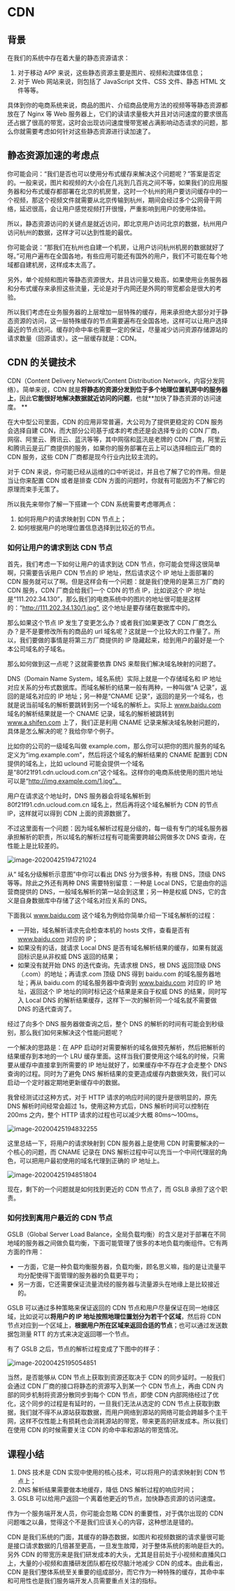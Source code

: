 # CDN



## 背景

在我们的系统中存在着大量的静态资源请求：

1. 对于移动 APP 来说，这些静态资源主要是图片、视频和流媒体信息；
2. 对于 Web 网站来说，则包括了 JavaScript 文件、CSS 文件、静态 HTML 文件等等。

具体到你的电商系统来说，商品的图片、介绍商品使用方法的视频等等静态资源都放在了 Nginx 等 Web 服务器上，它们的读请求量极大并且对访问速度的要求很高还占据了很高的带宽，这时会出现访问速度慢带宽被占满影响动态请求的问题，那么你就需要考虑如何针对这些静态资源进行读加速了。





## 静态资源加速的考虑点

你可能会问：“我们是否也可以使用分布式缓存来解决这个问题呢？”答案是否定的。一般来说，图片和视频的大小会在几兆到几百兆之间不等，如果我们的应用服务器和分布式缓存都部署在北京的机房里，这时一个杭州的用户要访问缓存中的一个视频，那这个视频文件就需要从北京传输到杭州，期间会经过多个公网骨干网络，延迟很高，会让用户感觉视频打开很慢，严重影响到用户的使用体验。

所以，静态资源访问的关键点是就近访问，即北京用户访问北京的数据，杭州用户访问杭州的数据，这样才可以达到性能的最优。

你可能会说：“那我们在杭州也自建一个机房，让用户访问杭州机房的数据就好了呀。”可用户遍布在全国各地，有些应用可能还有国外的用户，我们不可能在每个地域都自建机房，这样成本太高了。

另外，单个视频和图片等静态资源很大，并且访问量又极高，如果使用业务服务器和分布式缓存来承担这些流量，无论是对于内网还是外网的带宽都会是很大的考验。

所以我们考虑在业务服务器的上层增加一层特殊的缓存，用来承担绝大部分对于静态资源的访问，这一层特殊缓存的节点需要遍布在全国各地，这样可以让用户选择最近的节点访问。缓存的命中率也需要一定的保证，尽量减少访问资源存储源站的请求数量（回源请求）。这一层缓存就是：CDN。





## CDN 的关键技术

CDN（Content Delivery Network/Content Distribution Network，内容分发网络）。简单来说，CDN 就是**将静态的资源分发到位于多个地理位置机房中的服务器上**，因此**它能很好地解决数据就近访问的问题**，也就**加快了静态资源的访问速度。 **

在大中型公司里面，CDN 的应用非常普遍，大公司为了提供更稳定的 CDN 服务会选择自建 CDN，而大部分公司基于成本的考虑还是会选择专业的 CDN 厂商，网宿、阿里云、腾讯云、蓝汛等等，其中网宿和蓝汛是老牌的 CDN 厂商，阿里云和腾讯云是云厂商提供的服务，如果你的服务部署在云上可以选择相应云厂商的 CDN 服务，这些 CDN 厂商都是现今行业内比较主流的。

对于 CDN 来说，你可能已经从运维的口中听说过，并且也了解了它的作用。但是当让你来配置 CDN 或者是排查 CDN 方面的问题时，你就有可能因为不了解它的原理而束手无策了。

所以我先来带你了解一下搭建一个 CDN 系统需要考虑哪两点：

1. 如何将用户的请求映射到 CDN 节点上；
2. 如何根据用户的地理位置信息选择到比较近的节点。





### 如何让用户的请求到达 CDN 节点

首先，我们考虑一下如何让用户的请求到达 CDN 节点，你可能会觉得这很简单啊，只需要告诉用户 CDN 节点的 IP 地址，然后请求这个 IP 地址上面部署的 CDN 服务就可以了啊。但是这样会有一个问题：就是我们使用的是第三方厂商的 CDN 服务，CDN 厂商会给我们一个 CDN 的节点 IP，比如说这个 IP 地址是“111.202.34.130”，那么我们的电商系统中的图片的地址很可能是这样的：“http://111.202.34.130/1.jpg”, 这个地址是要存储在数据库中的。

那么如果这个节点 IP 发生了变更怎么办？或者我们如果更改了 CDN 厂商怎么办？是不是要修改所有的商品的 url 域名呢？这就是一个比较大的工作量了。所以，我们要做的事情是将第三方厂商提供的 IP 隐藏起来，给到用户的最好是一个本公司域名的子域名。

那么如何做到这一点呢？这就需要依靠 DNS 来帮我们解决域名映射的问题了。

DNS（Domain Name System，域名系统）实际上就是一个存储域名和 IP 地址对应关系的分布式数据库。而域名解析的结果一般有两种，一种叫做“A 记录”，返回的是域名对应的 IP 地址；另一种是“CNAME 记录”，返回的是另一个域名，也就是说当前域名的解析要跳转到另一个域名的解析上。实际上 www.baidu.com 域名的解析结果就是一个 CNAME 记录，域名的解析被跳转到 www.a.shifen.com 上了，我们正是利用 CNAME 记录来解决域名映射问题的，具体是怎么解决的呢？我给你举个例子。

比如你的公司的一级域名叫做 example.com，那么你可以把你的图片服务的域名定义为“img.example.com”，然后将这个域名的解析结果的 CNAME 配置到 CDN 提供的域名上，比如 uclound 可能会提供一个域名是“80f21f91.cdn.ucloud.com.cn”这个域名。这样你的电商系统使用的图片地址可以是“http://img.example.com/1.jpg”。

用户在请求这个地址时，DNS 服务器会将域名解析到 80f21f91.cdn.ucloud.com.cn 域名上，然后再将这个域名解析为 CDN 的节点 IP，这样就可以得到 CDN 上面的资源数据了。



不过这里面有一个问题：因为域名解析过程是分级的，每一级有专门的域名服务器承担解析的职责，所以域名的解析过程有可能需要跨越公网做多次 DNS 查询，在性能上是比较差的。

![image-20200425194721024](https://tva1.sinaimg.cn/large/007S8ZIlgy1ge695k2ssrj30ss0hgtcl.jpg)

从“ 域名分级解析示意图”中你可以看出 DNS 分为很多种，有根 DNS，顶级 DNS 等等。除此之外还有两种 DNS 需要特别留意：一种是 Local DNS，它是由你的运营商提供的 DNS，一般域名解析的第一站会到这里；另一种是权威 DNS，它的含义是自身数据库中存储了这个域名对应关系的 DNS。

下面我以 www.baidu.com 这个域名为例给你简单介绍一下域名解析的过程：

- 一开始，域名解析请求先会检查本机的 hosts 文件，查看是否有 www.baidu.com 对应的 IP；
- 如果没有的话，就请求 Local DNS 是否有域名解析结果的缓存，如果有就返回标识是从非权威 DNS 返回的结果；
- 如果没有就开始 DNS 的迭代查询。先请求根 DNS，根 DNS 返回顶级 DNS（.com）的地址；再请求.com 顶级 DNS 得到 baidu.com 的域名服务器地址；再从 baidu.com 的域名服务器中查询到 www.baidu.com 对应的 IP 地址，返回这个 IP 地址的同时标记这个结果是来自于权威 DNS 的结果，同时写入 Local DNS 的解析结果缓存，这样下一次的解析同一个域名就不需要做 DNS 的迭代查询了。

经过了向多个 DNS 服务器做查询之后，整个 DNS 的解析的时间有可能会到秒级别，那么我们如何来解决这个性能问题呢？

一个解决的思路是：在 APP 启动时对需要解析的域名做预先解析，然后把解析的结果缓存到本地的一个 LRU 缓存里面。这样当我们要使用这个域名的时候，只需要从缓存中直接拿到所需要的 IP 地址就好了，如果缓存中不存在才会走整个 DNS 查询的过程。同时为了避免 DNS 解析结果的变更造成缓存内数据失效，我们可以启动一个定时器定期地更新缓存中的数据。

我曾经测试过这种方式，对于 HTTP 请求的响应时间的提升是很明显的，原先 DNS 解析时间经常会超过 1s，使用这种方式后，DNS 解析时间可以控制在 200ms 之内，整个 HTTP 请求的过程也可以减少大概 80ms～100ms。

![image-20200425194832255](https://tva1.sinaimg.cn/large/007S8ZIlgy1ge696qxzz5j30sk0f60w7.jpg)

这里总结一下，将用户的请求映射到 CDN 服务器上是使用 CDN 时需要解决的一个核心的问题，而 CNAME 记录在 DNS 解析过程中可以充当一个中间代理层的角色，可以把用户最初使用的域名代理到正确的 IP 地址上。

![image-20200425194851804](https://tva1.sinaimg.cn/large/007S8ZIlgy1ge69734lswj30qq0i642l.jpg)

现在，剩下的一个问题就是如何找到更近的 CDN 节点了，而 GSLB 承担了这个职责。





### 如何找到离用户最近的 CDN 节点

GSLB（Global Server Load Balance，全局负载均衡）的含义是对于部署在不同地域的服务器之间做负载均衡，下面可能管理了很多的本地负载均衡组件。它有两方面的作用：

- 一方面，它是一种负载均衡服务器，负载均衡，顾名思义嘛，指的是让流量平均分配使得下面管理的服务器的负载更平均；
- 另一方面，它还需要保证流量流经的服务器与流量源头在地缘上是比较接近的。

GSLB 可以通过多种策略来保证返回的 CDN 节点和用户尽量保证在同一地缘区域，比如说可以**将用户的 IP 地址按照地理位置划分为若干个区域**，然后将 CDN 节点对应到一个区域上，**根据用户所在区域来返回合适的节点**；也可以通过发送数据包测量 RTT 的方式来决定返回哪一个节点。

有了 GSLB 之后，节点的解析过程变成了下图中的样子：

![image-20200425195054851](https://tva1.sinaimg.cn/large/007S8ZIlgy1ge69985rvsj30sg0j4dl1.jpg)

当然，是否能够从 CDN 节点上获取到资源还取决于 CDN 的同步延时。一般我们会通过 CDN 厂商的接口将静态的资源写入到某一个 CDN 节点上，再由 CDN 内部的同步机制将资源分散同步到每个 CDN 节点，即使 CDN 内部网络经过了优化，这个同步的过程是有延时的，一旦我们无法从选定的 CDN 节点上获取到数据，我们就不得不从源站获取数据，而用户网络到源站的网络可能会跨越多个主干网，这样不仅性能上有损耗也会消耗源站的带宽，带来更高的研发成本。所以我们在使用 CDN 的时候需要关注 CDN 的命中率和源站的带宽情况。





## 课程小结

1. DNS 技术是 CDN 实现中使用的核心技术，可以将用户的请求映射到 CDN 节点上；
2. DNS 解析结果需要做本地缓存，降低 DNS 解析过程的响应时间；
3. GSLB 可以给用户返回一个离着他更近的节点，加快静态资源的访问速度。

作为一个服务端开发人员，你可能会忽略 CDN 的重要性，对于偶尔出现的 CDN 问题嗤之以鼻，觉得这个不是我们应该关心的内容，这种想法是错的。

CDN 是我们系统的门面，其缓存的静态数据，如图片和视频数据的请求量很可能是接口请求数据的几倍甚至更高，一旦发生故障，对于整体系统的影响是巨大的。另外 CDN 的带宽历来是我们研发成本的大头，尤其是目前处于小视频和直播风口上，大量的小视频和直播研发团队都在绞尽脑汁地减少 CDN 的成本。由此看出，CDN 是我们整体系统至关重要的组成部分，而它作为一种特殊的缓存，其命中率和可用性也是我们服务端开发人员需要重点关注的指标。